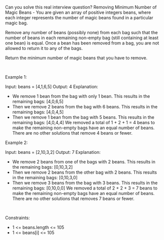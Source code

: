Can you solve this real interview question? Removing Minimum Number of Magic Beans - You are given an array of positive integers beans, where each integer represents the number of magic beans found in a particular magic bag.

Remove any number of beans (possibly none) from each bag such that the number of beans in each remaining non-empty bag (still containing at least one bean) is equal. Once a bean has been removed from a bag, you are not allowed to return it to any of the bags.

Return the minimum number of magic beans that you have to remove.

 

Example 1:


Input: beans = [4,1,6,5]
Output: 4
Explanation: 
- We remove 1 bean from the bag with only 1 bean.
  This results in the remaining bags: [4,0,6,5]
- Then we remove 2 beans from the bag with 6 beans.
  This results in the remaining bags: [4,0,4,5]
- Then we remove 1 bean from the bag with 5 beans.
  This results in the remaining bags: [4,0,4,4]
We removed a total of 1 + 2 + 1 = 4 beans to make the remaining non-empty bags have an equal number of beans.
There are no other solutions that remove 4 beans or fewer.


Example 2:


Input: beans = [2,10,3,2]
Output: 7
Explanation:
- We remove 2 beans from one of the bags with 2 beans.
  This results in the remaining bags: [0,10,3,2]
- Then we remove 2 beans from the other bag with 2 beans.
  This results in the remaining bags: [0,10,3,0]
- Then we remove 3 beans from the bag with 3 beans. 
  This results in the remaining bags: [0,10,0,0]
We removed a total of 2 + 2 + 3 = 7 beans to make the remaining non-empty bags have an equal number of beans.
There are no other solutions that removes 7 beans or fewer.


 

Constraints:

 * 1 <= beans.length <= 105
 * 1 <= beans[i] <= 105